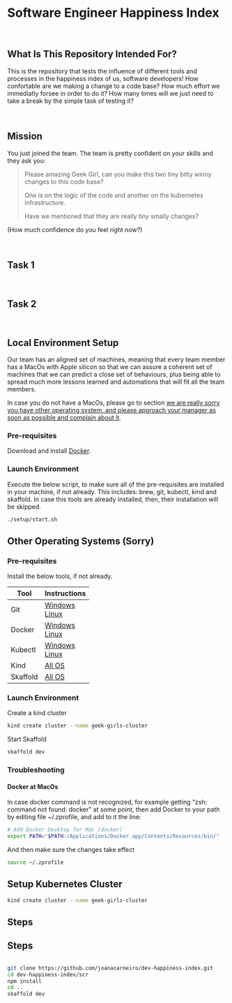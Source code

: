 # Software Engineer Happiness Index

</br>

## What Is This Repository Intended For?

This is the repository that tests the influence of different tools and processes in the happiness index of us, software developers! How confortable are we making a change to a code base? How much effort we immediatly forsee in order to do it? How many times will we just need to take a break by the simple task of testing it?

</br>

## Mission

You just joined the team. The team is pretty confident on your skills and they ask you: 

> Please amazing Geek Girl, can you make this two tiny bitty winny changes to this code base?
>
> One is on the logic of the code and another on the kubernetes infrastructure.
>
> Have we mentioned that they are really tiny smally changes?

(How much confidence do you feel right now?)

</br>

## Task 1


</br>

## Task 2


</br>


## Local Environment Setup

Our team has an aligned set of machines, meaning that every team member has a MacOs with Apple silicon so that we can assure a coherent set of machines that we can predict a close set of behaviours, plus being able to spread much more lessons learned and automations that will fit all the team members.

In case you do not have a MacOs, please go to section [we are really sorry you have other operating system, and please approach your manager as soon as possible and complain about it](#other-operating-systems-sorry).

### Pre-requisites

Download and install [Docker](https://docs.docker.com/desktop/setup/install/mac-install/).

### Launch Environment

Execute the below script, to make sure all of the pre-requisites are installed in your machine, if not already. This includes: brew, git, kubectl, kind and skaffold. In case this tools are already installed, then, their installation will be skipped.

```bash
./setup/start.sh
```

## Other Operating Systems (Sorry)

### Pre-requisites

Install the below tools, if not already.

| Tool     | Instructions                             |
| -------- | ---------------------------------------- |
| Git      | [Windows](https://git-scm.com/downloads/win) </br> [Linux](https://git-scm.com/downloads/linux) |
| Docker   | [Windows](https://docs.docker.com/desktop/setup/install/windows-install/) </br> [Linux](https://docs.docker.com/desktop/setup/install/linux/) |
| Kubectl  | [Windows](https://kubernetes.io/docs/tasks/tools/install-kubectl-windows/) </br> [Linux](https://kubernetes.io/docs/tasks/tools/install-kubectl-linux/)
| Kind     | [All OS](https://kind.sigs.k8s.io/docs/user/quick-start/#installation)            | 
| Skaffold | [All OS](https://skaffold.dev/docs/install/#standalone-binary) | 

### Launch Environment

Create a kind cluster

```bash
kind create cluster --name geek-girls-cluster
```

Start Skaffold

```bash
skaffold dev
```

### Troubleshooting

#### Docker at MacOs

In case docker command is not recognized, for example getting "zsh: command not found: docker" at some point, then add Docker to your path by editing file ~/.zprofile, and add to it the line:

```bash
# Add Docker Desktop for Mac (docker)
export PATH="$PATH:/Applications/Docker.app/Contents/Resources/bin/"
```

And then make sure the changes take effect

```bash
source ~/.zprofile
```

## Setup Kubernetes Cluster

```bash
kind create cluster --name geek-girls-cluster
```

## Steps


## Steps


```bash

git clone https://github.com/joanacarneiro/dev-happiness-index.git
cd dev-happiness-index/scr
npm install
cd ..
skaffold dev

```
